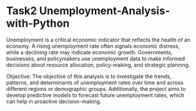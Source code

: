 # Task2 Unemployment-Analysis-with-Python
Unemployment is a critical economic indicator that reflects the health of an economy. A rising unemployment rate often signals economic distress, while a declining rate may indicate economic growth. Governments, businesses, and policymakers use unemployment data to make informed decisions about resource allocation, policy-making, and strategic planning.

Objective:
The objective of this analysis is to investigate the trends, patterns, and determinants of unemployment rates over time and across different regions or demographic groups. Additionally, the project aims to develop predictive models to forecast future unemployment rates, which can help in proactive decision-making.
